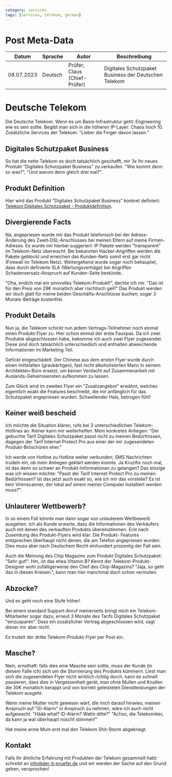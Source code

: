 ```yaml
---
category: services
tags: [services, telekom, german]
---
```


# Post Meta-Data

| Datum      | Sprache                  | Autor                             | Beschreibung                                          |
|------------|--------------------------|-----------------------------------|-------------------------------------------------------|
| 08.07.2023 | Deutsch                  | Prüfer, Claus (Chief-Prüfer)      | Digitales Schutzpaket Business der Deutschen Telekom  |

# Deutsche Telekom

Die Deutsche Telekom. Wenn es um Basis-Infrastruktur geht: Engineering wie es sein sollte.
Begibt man sich in die höheren IP-Layer: Chaos hoch 10. Zusätzliche Services der Telekom: "Lieber die Finger davon lassen."

## Digitales Schutzpaket Business

So hat die nette Telekom es doch tatsächlich geschafft, mir 3x Ihr neues Produkt "Digitales Schutzpaket Business" zu
verkaufen. "Wie kommt denn so was?", "Und warum denn gleich drei mal?".

## Produkt Definition

Hier wird das Produkt "Digitales Schutzpaket Business" konkret definiert:
[Telekom Digitales Schutzpaket - Produktdefinition](https://geschaeftskunden.telekom.de/digitale-loesungen/cyber-security/security-consulting/digital-schutzpaket-business).

## Divergierende Facts

Na, angepriesen wurde mir das Produkt telefonisch bei der Adress-Änderung des Zweit-DSL-Anschlusses bei meinen Eltern auf
meine Firmen-Adresse. Es wurde mir hierbei suggeriert: IP Pakete werden "transparent" im Telekom-Netz überwacht. Bei bekannten
Hacker-Angriffen werden die Pakete geblockt und erreichen das Kunden-Netz somit erst gar nicht (Firewall im Telekom Netz).
Weitergehend wurde sogar noch behauptet, dass durch definierte SLA (Wartungsverträge) bei Angriffen Schadensersatz-Anspruch
auf Kunden-Seite bestünde.

"Oha, endich mal ein sinnvolles Telekom-Produkt!", dachte ich mir. "Das ist für den Preis von 29€ monatlich aber rischtisch geil!"
Das Produkt werden wir doch glatt für meine beiden Geschäfts-Anschlüsse buchen; sogar 3 Monats-Beträge kostenfrei.

## Produkt Details

Nun ja, die Telekom schickt nun jedem Vertrags-Teilnehmer noch einmal einen Produkt-Flyer zu. Hier schon einmal der erste
Fauxpas. Da ich zwei Produkte abgeschlossen habe, bekomme ich auch zwei Flyer zugesendet. Diese sind doch tatsächlich
unterschiedlich und enthalten abweichende Informationen im Marketing Teil.

Gefickt eingeschädelt. Der Chinese aus dem ersten Flyer wurde durch einen mittelalten (graubärtigen), fast nicht alkoholisierten
Mann in seinem Architekten-Büro ersetzt, um keinen Verdacht auf Zusammenarbeit mit Auslands-Geheimsiensten aufkommen zu lassen.

Zum Glück wird im zweiten Flyer ein "Zusatzangebot" erwähnt, welches eigentlich exakt die Features beschreibt, die mir anfänglich
für das Schutzpaket angepriesen wurden. Schwellender Hals, betrogen fühl!

## Keiner weiß bescheid

Ich möchte die Situation klären, rufe bei 3 unterschiedlichen Telekom-Hotlines an. Keiner kann mir weiterhelfen. Mein konkretes
Anliegen: "Der gebuchte Tarif Digitales Schutzpaket passt nicht zu meinen Bedürfnissen, dagegen der Tarif Internet Protect Pro aus
einer der mir zugesendeten Produkt-Bröschüren eher."

Ich werde von Hotline zu Hotline weiter verbunden; SMS Nachrichten trudeln ein, ob mein Anliegen geklärt werden konnte. Ja Kruzifix
noch mal, ist das denn so schwer an Produkt-Informationen zu gelangen? Das einzige was ich wissen möchte: "Passt der Tarif
Internet Protect Pro zu meinen Bedürfnissen? Ist das jetzt auch exakt so, wie ich mir das vorstelle? Es ist kein Virenscanner, der
lokal auf einem meiner Computer installiert werden muss?".

## Unlauterer Wettbewerb?

In so einem Fall könnte man dann sogar von unlauterem Wettbewerb ausgehen. Ich als Kunde erwarte, dass die Informationen des
Verkäufers auch mit denen des verkauften Produkts übereinstimmen. Erst nach Zusendung des Produkt-Flyers wird klar: Die Produkt-
Features entsprechen überhaupt nicht denen, die am Telefon angepriesen wurden. Dies muss aber nach Deutschem Recht einhundert
prozentig der Fall sein.

Auch die Meinung des Chip Magazins zum Produkt Digitales Schutzpaket: "Sehr gut!". Hm, ist das etwa Vitamin B? Kennt der
Telekom-Produkt-Designer wohl zufälligerweise den Chef des Chip-Magazins? "Jaja, so geht das in diesen Kreisen.", kann man hier
manchmal doch schon vermuten.

## Abzocke?

Und es geht noch eine Stufe höher!

Bei einem standard Support-Anruf meinerseits bringt mich ein Telekom-Mitarbeiter sogar dazu, erneut 3 Monate des Tarifs
Digitales Schutzpaket "einzusparen". Dass ein zusätzlicher Vertrag abgeschlossen wird, sagt dieser mir aber nicht.

Es trudelt der dritte Telekom-Produkt-Flyer per Post ein.

## Masche?

Nein, ernsthaft: falls dies eine Masche sein sollte, muss der Kunde (in diesem Falle ich) sich um die Stornierung des Produkts
kümmern. Liest man sich die zugesendeten Flyer nicht wirklich richtig durch, kann es schnell passieren, dass dies in Vergessenheit
gerät, man ohne Mullen und Knullen die 30€ monatlich berappt und von korrekt geleisteten Dienstleistungen der Telekom ausgeht.

Wenn meine Mutter nicht gewesen wärt, die mich darauf hinwies, meinen Anspruch auf "ID-Alarm" in Anspruch zu nehmen, wäre ich
auch nicht aufgewacht. "Häää what? ID-Alarm? Wattn ditte?" "Achso, die Telekomiker, da kann ja wat überhaupt nüscht stimmen!"

Hat meine arme Mum erst mal den Telekom Shit-Storm abgekriegt.

## Kontakt

Falls Ihr ähnliche Erfahrung mit Produkten der Telekom gesammelt habt: schreibt an [info@der-it-pruefer.de](info@der-it-pruefer.de)
und wir werden der Sache auf den Grund gehen, versprochen!

